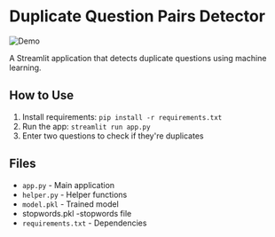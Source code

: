 # Duplicate Question Pairs Detector

![Demo](demo.png) <!-- You can add a screenshot later -->

A Streamlit application that detects duplicate questions using machine learning.

## How to Use
1. Install requirements: `pip install -r requirements.txt`
2. Run the app: `streamlit run app.py`
3. Enter two questions to check if they're duplicates

## Files
- `app.py` - Main application
- `helper.py` - Helper functions
- `model.pkl` - Trained model
- stopwords.pkl -stopwords file 
- `requirements.txt` - Dependencies


